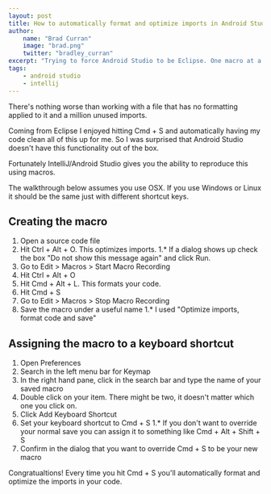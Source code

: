```yaml
---
layout: post
title: How to automatically format and optimize imports in Android Studio
author: 
    name: "Brad Curran"
    image: "brad.png"
    twitter: "bradley_curran"
excerpt: "Trying to force Android Studio to be Eclipse. One macro at a damn time. "
tags:
    - android studio
    - intellij
---
```


There's nothing worse than working with a file that has no formatting applied to it and a million unused imports.  

Coming from Eclipse I enjoyed hitting Cmd + S and automatically having my code clean all of this up for me. So I was surprised that Android Studio doesn't have this functionality out of the box. 

Fortunately IntelliJ/Android Studio gives you the ability to reproduce this using macros. 

The walkthrough below assumes you use OSX. If you use Windows or Linux it should be the same just with different shortcut keys. 

## Creating the macro ##

1. Open a source code file
1. Hit Ctrl + Alt + O. This optimizes imports. 
1.* If a dialog shows up check the box "Do not show this message again" and click Run.
1. Go to Edit > Macros > Start Macro Recording
1. Hit Ctrl + Alt + O
1. Hit Cmd + Alt + L. This formats your code. 
1. Hit Cmd + S
1. Go to Edit > Macros > Stop Macro Recording
1. Save the macro under a useful name
1.* I used "Optimize imports, format code and save"

## Assigning the macro to a keyboard shortcut ##

1. Open Preferences
1. Search in the left menu bar for Keymap
1. In the right hand pane, click in the search bar and type the name of your saved macro
1. Double click on your item. There might be two, it doesn't matter which one you click on. 
1. Click Add Keyboard Shortcut
1. Set your keyboard shortcut to Cmd + S
1.* If you don't want to override your normal save you can assign it to something like Cmd + Alt + Shift + S
1. Confirm in the dialog that you want to override Cmd + S to be your new macro

Congratualtions! Every time you hit Cmd + S you'll automatically format and optimize the imports in your code. 

